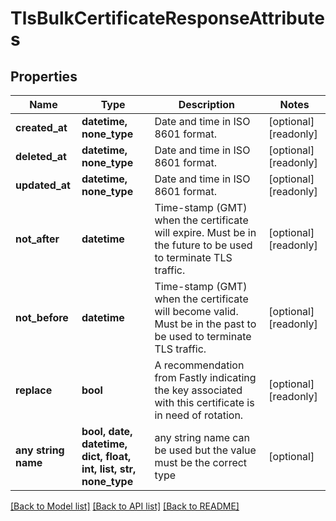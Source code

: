 # TlsBulkCertificateResponseAttributes


## Properties
Name | Type | Description | Notes
------------ | ------------- | ------------- | -------------
**created_at** | **datetime, none_type** | Date and time in ISO 8601 format. | [optional] [readonly] 
**deleted_at** | **datetime, none_type** | Date and time in ISO 8601 format. | [optional] [readonly] 
**updated_at** | **datetime, none_type** | Date and time in ISO 8601 format. | [optional] [readonly] 
**not_after** | **datetime** | Time-stamp (GMT) when the certificate will expire. Must be in the future to be used to terminate TLS traffic. | [optional] [readonly] 
**not_before** | **datetime** | Time-stamp (GMT) when the certificate will become valid. Must be in the past to be used to terminate TLS traffic. | [optional] [readonly] 
**replace** | **bool** | A recommendation from Fastly indicating the key associated with this certificate is in need of rotation. | [optional] [readonly] 
**any string name** | **bool, date, datetime, dict, float, int, list, str, none_type** | any string name can be used but the value must be the correct type | [optional]

[[Back to Model list]](../README.md#documentation-for-models) [[Back to API list]](../README.md#documentation-for-api-endpoints) [[Back to README]](../README.md)


